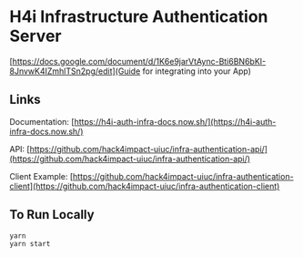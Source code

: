 # H4i Infrastructure Authentication Server

[https://docs.google.com/document/d/1K6e9jarVtAync-Bti6BN6bKI-8JnvwK4IZmhlTSn2pg/edit](Guide for integrating into your App)

## Links

Documentation: [https://h4i-auth-infra-docs.now.sh/](https://h4i-auth-infra-docs.now.sh/)

API: [https://github.com/hack4impact-uiuc/infra-authentication-api/](https://github.com/hack4impact-uiuc/infra-authentication-api/)

Client Example: [https://github.com/hack4impact-uiuc/infra-authentication-client](https://github.com/hack4impact-uiuc/infra-authentication-client)

## To Run Locally

```bash
yarn
yarn start
```

